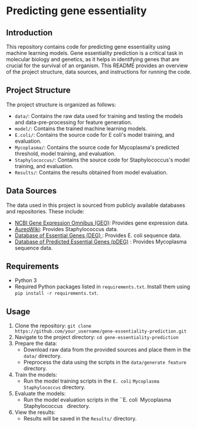 # Predicting gene essentiality

## Introduction

This repository contains code for predicting gene essentiality using machine learning models. Gene essentiality prediction is a critical task in molecular biology and genetics, as it helps in identifying genes that are crucial for the survival of an organism. This README provides an overview of the project structure, data sources, and instructions for running the code.

## Project Structure

The project structure is organized as follows:

- `data/`: Contains the raw data used for training and testing the models and data-pre-processing for feature generation.
- `model/`: Contains the trained machine learning models.
- `E.coli/`: Contains the source code for E coli's model training, and evaluation.
- `Mycoplasma/`: Contains the source code for Mycoplasma's predicted threshold, model training, and evaluation.
- `Staphylococcus/`: Contains the source code for Staphylococcus's model training, and evaluation.
- `Results/`: Contains the results obtained from model evaluation.

## Data Sources

The data used in this project is sourced from publicly available databases and repositories. These include:

- [NCBI Gene Expression Omnibus (GEO)](https://www.ncbi.nlm.nih.gov/geo/): Provides gene expression data.
- [AureoWiki](https://aureowiki.med.uni-greifswald.de/Main_Page): Provides Staphylococcus data.
- [Database of Essential Genes (DEG) ](https://tubic.org/deg/public/index.php): Provides E. coli sequence data.
- [Database of Predicted Essential Genes (pDEG)](http://origin.tubic.org/pdeg/index.html) : Provides Mycoplasma sequence data.

## Requirements

- Python 3
- Required Python packages listed in `requirements.txt`. Install them using `pip install -r requirements.txt`.

## Usage

1. Clone the repository: `git clone https://github.com/your_username/gene-essentiality-prediction.git`
2. Navigate to the project directory: `cd gene-essentiality-prediction`
3. Prepare the data:
   - Download raw data from the provided sources and place them in the `data/` directory.
   - Preprocess the data using the scripts in the `data/generate feature` directory.
4. Train the models:
   - Run the model training scripts in the `E. coli` `Mycoplasma` `Staphylococcus` directory.
5. Evaluate the models:
   - Run the model evaluation scripts in the ``E. coli` `Mycoplasma` `Staphylococcus` ` directory.
6. View the results:
   - Results will be saved in the `Results/` directory.
